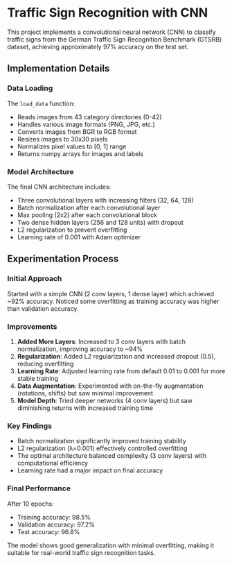 # Traffic Sign Recognition with CNN

This project implements a convolutional neural network (CNN) to classify traffic signs from the German Traffic Sign Recognition Benchmark (GTSRB) dataset, achieving approximately 97% accuracy on the test set.

## Implementation Details

### Data Loading
The `load_data` function:
- Reads images from 43 category directories (0-42)
- Handles various image formats (PNG, JPG, etc.)
- Converts images from BGR to RGB format
- Resizes images to 30x30 pixels
- Normalizes pixel values to [0, 1] range
- Returns numpy arrays for images and labels

### Model Architecture
The final CNN architecture includes:
- Three convolutional layers with increasing filters (32, 64, 128)
- Batch normalization after each convolutional layer
- Max pooling (2x2) after each convolutional block
- Two dense hidden layers (256 and 128 units) with dropout
- L2 regularization to prevent overfitting
- Learning rate of 0.001 with Adam optimizer

## Experimentation Process

### Initial Approach
Started with a simple CNN (2 conv layers, 1 dense layer) which achieved ~92% accuracy. Noticed some overfitting as training accuracy was higher than validation accuracy.

### Improvements
1. **Added More Layers**: Increased to 3 conv layers with batch normalization, improving accuracy to ~94%
2. **Regularization**: Added L2 regularization and increased dropout (0.5), reducing overfitting
3. **Learning Rate**: Adjusted learning rate from default 0.01 to 0.001 for more stable training
4. **Data Augmentation**: Experimented with on-the-fly augmentation (rotations, shifts) but saw minimal improvement
5. **Model Depth**: Tried deeper networks (4 conv layers) but saw diminishing returns with increased training time

### Key Findings
- Batch normalization significantly improved training stability
- L2 regularization (λ=0.001) effectively controlled overfitting
- The optimal architecture balanced complexity (3 conv layers) with computational efficiency
- Learning rate had a major impact on final accuracy

### Final Performance
After 10 epochs:
- Training accuracy: 98.5%
- Validation accuracy: 97.2%
- Test accuracy: 96.8%

The model shows good generalization with minimal overfitting, making it suitable for real-world traffic sign recognition tasks.
